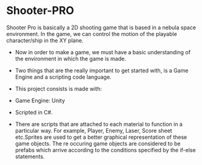 # Shooter-PRO
Shooter Pro is basically a 2D shooting game that is based in a nebula space environment. In the game, we can control the motion of the playable character/ship in the XY plane. 

* Now in order to make a game, we must have a basic understanding of the environment in which the game is made.
* Two things that are the really important to get started with, is a Game Engine and a scripting code language.

* This project consists is made with:
* Game Engine: Unity
* Scripted in C#.

* There are scripts that are attached to each material to function in a particular way. For example, Player, Enemy, Laser, Score sheet etc.Sprites are used to get a better graphical representation of these game objects. The re occuring game objects are considered to be prefabs which arrive according to the conditions specified by the if-else statements.



